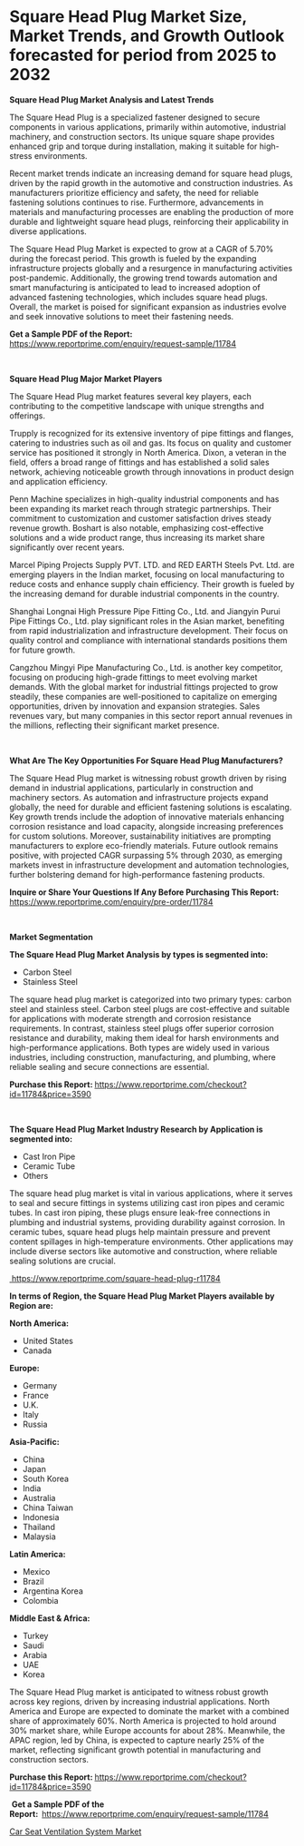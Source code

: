 <p><h1>Square Head Plug Market Size, Market Trends, and Growth Outlook forecasted for period from 2025 to 2032</h1></p><p><strong>Square Head Plug Market Analysis and Latest Trends</strong></p>
<p><p>The Square Head Plug is a specialized fastener designed to secure components in various applications, primarily within automotive, industrial machinery, and construction sectors. Its unique square shape provides enhanced grip and torque during installation, making it suitable for high-stress environments. </p><p>Recent market trends indicate an increasing demand for square head plugs, driven by the rapid growth in the automotive and construction industries. As manufacturers prioritize efficiency and safety, the need for reliable fastening solutions continues to rise. Furthermore, advancements in materials and manufacturing processes are enabling the production of more durable and lightweight square head plugs, reinforcing their applicability in diverse applications.</p><p>The Square Head Plug Market is expected to grow at a CAGR of 5.70% during the forecast period. This growth is fueled by the expanding infrastructure projects globally and a resurgence in manufacturing activities post-pandemic. Additionally, the growing trend towards automation and smart manufacturing is anticipated to lead to increased adoption of advanced fastening technologies, which includes square head plugs. Overall, the market is poised for significant expansion as industries evolve and seek innovative solutions to meet their fastening needs.</p></p>
<p><strong>Get a Sample PDF of the Report:&nbsp;</strong> <a href="https://www.reportprime.com/enquiry/request-sample/11784?utm_campaign=3186&utm_medium=2&utm_source=Github&utm_content=ia&utm_term=17032025&utm_id=square-head-plug">https://www.reportprime.com/enquiry/request-sample/11784</a></p>
<p>&nbsp;</p>
<p><strong>Square Head Plug Major Market Players</strong></p>
<p><p>The Square Head Plug market features several key players, each contributing to the competitive landscape with unique strengths and offerings. </p><p>Trupply is recognized for its extensive inventory of pipe fittings and flanges, catering to industries such as oil and gas. Its focus on quality and customer service has positioned it strongly in North America. Dixon, a veteran in the field, offers a broad range of fittings and has established a solid sales network, achieving noticeable growth through innovations in product design and application efficiency.</p><p>Penn Machine specializes in high-quality industrial components and has been expanding its market reach through strategic partnerships. Their commitment to customization and customer satisfaction drives steady revenue growth. Boshart is also notable, emphasizing cost-effective solutions and a wide product range, thus increasing its market share significantly over recent years.</p><p>Marcel Piping Projects Supply PVT. LTD. and RED EARTH Steels Pvt. Ltd. are emerging players in the Indian market, focusing on local manufacturing to reduce costs and enhance supply chain efficiency. Their growth is fueled by the increasing demand for durable industrial components in the country.</p><p>Shanghai Longnai High Pressure Pipe Fitting Co., Ltd. and Jiangyin Purui Pipe Fittings Co., Ltd. play significant roles in the Asian market, benefiting from rapid industrialization and infrastructure development. Their focus on quality control and compliance with international standards positions them for future growth.</p><p>Cangzhou Mingyi Pipe Manufacturing Co., Ltd. is another key competitor, focusing on producing high-grade fittings to meet evolving market demands. With the global market for industrial fittings projected to grow steadily, these companies are well-positioned to capitalize on emerging opportunities, driven by innovation and expansion strategies. Sales revenues vary, but many companies in this sector report annual revenues in the millions, reflecting their significant market presence.</p></p>
<p>&nbsp;</p>
<p><strong>What Are The Key Opportunities For Square Head Plug Manufacturers?</strong></p>
<p><p>The Square Head Plug market is witnessing robust growth driven by rising demand in industrial applications, particularly in construction and machinery sectors. As automation and infrastructure projects expand globally, the need for durable and efficient fastening solutions is escalating. Key growth trends include the adoption of innovative materials enhancing corrosion resistance and load capacity, alongside increasing preferences for custom solutions. Moreover, sustainability initiatives are prompting manufacturers to explore eco-friendly materials. Future outlook remains positive, with projected CAGR surpassing 5% through 2030, as emerging markets invest in infrastructure development and automation technologies, further bolstering demand for high-performance fastening products.</p></p>
<p><strong>Inquire or Share Your Questions If Any Before Purchasing This Report:</strong> <a href="https://www.reportprime.com/enquiry/pre-order/11784?utm_campaign=3186&utm_medium=2&utm_source=Github&utm_content=ia&utm_term=17032025&utm_id=square-head-plug">https://www.reportprime.com/enquiry/pre-order/11784</a></p>
<p>&nbsp;</p>
<p><strong>Market Segmentation</strong></p>
<p><strong>The Square Head Plug Market Analysis by types is segmented into:</strong></p>
<p><ul><li>Carbon Steel</li><li>Stainless Steel</li></ul></p>
<p><p>The square head plug market is categorized into two primary types: carbon steel and stainless steel. Carbon steel plugs are cost-effective and suitable for applications with moderate strength and corrosion resistance requirements. In contrast, stainless steel plugs offer superior corrosion resistance and durability, making them ideal for harsh environments and high-performance applications. Both types are widely used in various industries, including construction, manufacturing, and plumbing, where reliable sealing and secure connections are essential.</p></p>
<p><strong>Purchase this Report:&nbsp;</strong><a href="https://www.reportprime.com/checkout?id=11784&price=3590&utm_campaign=3186&utm_medium=2&utm_source=Github&utm_content=ia&utm_term=17032025&utm_id=square-head-plug">https://www.reportprime.com/checkout?id=11784&price=3590</a></p>
<p>&nbsp;</p>
<p><strong>The Square Head Plug Market Industry Research by Application is segmented into:</strong></p>
<p><ul><li>Cast Iron Pipe</li><li>Ceramic Tube</li><li>Others</li></ul></p>
<p><p>The square head plug market is vital in various applications, where it serves to seal and secure fittings in systems utilizing cast iron pipes and ceramic tubes. In cast iron piping, these plugs ensure leak-free connections in plumbing and industrial systems, providing durability against corrosion. In ceramic tubes, square head plugs help maintain pressure and prevent content spillages in high-temperature environments. Other applications may include diverse sectors like automotive and construction, where reliable sealing solutions are crucial.</p></p>
<p><a href="https://www.reportprime.com/square-head-plug-r11784?utm_campaign=3186&utm_medium=2&utm_source=Github&utm_content=ia&utm_term=17032025&utm_id=square-head-plug">&nbsp;https://www.reportprime.com/square-head-plug-r11784</a></p>
<p><strong>In terms of Region, the Square Head Plug Market Players available by Region are:</strong></p>
<p>
    <p> <strong> North America: </strong>
        <ul>
            <li>United States</li>
            <li>Canada</li>
        </ul>
        </p> 
    <p> <strong> Europe: </strong>
        <ul>
            <li>Germany</li>
            <li>France</li>
            <li>U.K.</li>
            <li>Italy</li>
            <li>Russia</li>
        </ul>
        </p> 
    <p> <strong> Asia-Pacific: </strong>
        <ul>
            <li>China</li>
            <li>Japan</li>
            <li>South Korea</li>
            <li>India</li>
            <li>Australia</li>
            <li>China Taiwan</li>
            <li>Indonesia</li>
            <li>Thailand</li>
            <li>Malaysia</li>
        </ul>
        </p> 
    <p> <strong> Latin America: </strong>
        <ul>
            <li>Mexico</li>
            <li>Brazil</li>
            <li>Argentina Korea</li>
            <li>Colombia</li>
        </ul>
        </p> 
    <p> <strong> Middle East & Africa: </strong>
        <ul>
            <li>Turkey</li>
            <li>Saudi</li>
            <li>Arabia</li>
            <li>UAE</li>
            <li>Korea</li>
        </ul>
    </p>
    </p>
<p><p>The Square Head Plug market is anticipated to witness robust growth across key regions, driven by increasing industrial applications. North America and Europe are expected to dominate the market with a combined share of approximately 60%. North America is projected to hold around 30% market share, while Europe accounts for about 28%. Meanwhile, the APAC region, led by China, is expected to capture nearly 25% of the market, reflecting significant growth potential in manufacturing and construction sectors.</p></p>
<p><strong>Purchase this Report: </strong><a href="https://www.reportprime.com/checkout?id=11784&price=3590&utm_campaign=3186&utm_medium=2&utm_source=Github&utm_content=ia&utm_term=17032025&utm_id=square-head-plug">https://www.reportprime.com/checkout?id=11784&price=3590</a></p>
<p>&nbsp;<strong>Get a Sample PDF of the Report:&nbsp;&nbsp;</strong><a href="https://www.reportprime.com/enquiry/request-sample/11784?utm_campaign=3186&utm_medium=2&utm_source=Github&utm_content=ia&utm_term=17032025&utm_id=square-head-plug">https://www.reportprime.com/enquiry/request-sample/11784</a></p>
<p><strong></strong></p>
<p><p><a href="https://github.com/lizonbochil23/Market-Research-Report-List-1/blob/main/car-seat-ventilation-system-market.md?utm_campaign=3186&utm_medium=2&utm_source=Github&utm_content=ia&utm_term=17032025&utm_id=square-head-plug">Car Seat Ventilation System Market</a></p></p>